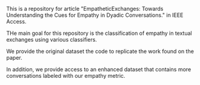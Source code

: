 This is a repository for article "EmpatheticExchanges: Towards Understanding the Cues for Empathy in Dyadic Conversations." in IEEE Access. 

THe main goal for this repository is the classification of empathy in textual exchanges using various classifiers. 

We provide the original dataset the code to replicate the work found on the paper. 

In addition, we provide access to an enhanced dataset that contains more conversations labeled with our empathy metric. 
